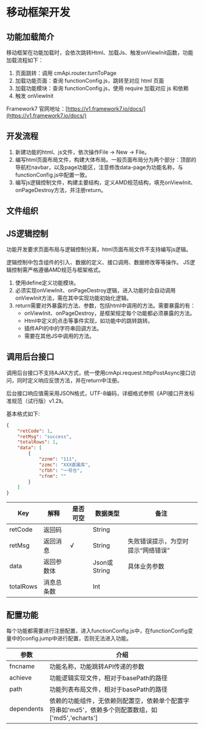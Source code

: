 # 移动框架开发

## 功能加载简介

移动框架在功能加载时，会依次跳转Html、加载Js、触发onViewInit函数，功能加载流程如下：

1. 页面跳转：调用 cmApi.router.turnToPage
2. 加载功能页面：查询 functionConfig.js，跳转至对应 html 页面
3. 加载功能模块：查询 functionConfig.js，使用 require 加载对应 js 和依赖
4. 触发 onViewInit

Framework7 官网地址：[https://v1.framework7.io/docs/](https://v1.framework7.io/docs/)

## 开发流程

1. 新建功能的html、js文件，依次操作File → New → File。
2. 编写html页面布局文件，构建大体布局。一般页面布局分为两个部分：顶部的导航栏navbar，以及page功能区，注意修改data-page为功能名称，与functionConfig.js中配置一致。
3. 编写js逻辑控制文件，构建主要结构，定义AMD规范结构，填充onViewInit、onPageDestroy方法，并注册return。

## 文件组织

## JS逻辑控制

功能开发要求页面布局与逻辑控制分离，html页面布局文件不支持编写js逻辑。

逻辑控制中包含组件的引入、数据的定义、接口调用、数据修改等等操作。
JS逻辑控制需严格遵循AMD规范与框架格式。

1. 使用define定义功能模块。
2. 必须实现onViewInit、onPageDestroy逻辑，进入功能时会自动调用onViewInit方法，需在其中实现功能初始化逻辑。
3. return需要对外暴露的方法、参数，包括html中调用的方法。需要暴露的有：
    - onViewInit、onPageDestroy，是框架规定每个功能都必须暴露的方法。
    - Html中定义的点击等事件实现，如功能中的跳转跳转。
    - 插件API的中的字符串回调方法。
    - 需要在其他JS中调用的方法。

## 调用后台接口

调用后台接口不支持AJAX方式，统一使用cmApi.request.httpPostAsync接口访问，同时定义响应反馈方法，并在return中注册。

后台接口响应值需采用JSON格式，UTF-8编码，详细格式参照《API接口开发标准规范（试行版）v1.2》。

基本格式如下:
```json
{
    "retCode": 1,
    "retMsg": "success",
    "totalRows": 1,
    "data": [
        {
            "zznm": "111",
            "zzmc": "XXX直属库",
            "cfbh": "一号仓",
            "cfnm": ""
        }
    ]
}
```

Key|	解释	|是否可空	|数据类型	|备注
---|---|---|---|---
retCode|	返回码|		|String	|
retMsg	|返回消息	|√|	String	|失败错误提示，为空时提示“网络错误”
data	|返回参数体	||	Json或String	|具体业务参数
totalRows|	消息总条数||		Int	|


## 配置功能

每个功能都需要进行注册配置，进入functionConfig.js中，在functionConfig变量中的config.jump中进行配置，否则无法进入功能。

参数	|介绍
---|---
fncname	|功能名称，功能跳转API传递的参数
achieve	|功能逻辑实现文件，相对于basePath的路径
path	|功能列表布局文件，相对于basePath的路径
dependents	|依赖的功能组件，无依赖则配置空，依赖单个配置字符串如'md5'，依赖多个则配置数组，如['md5','echarts']










